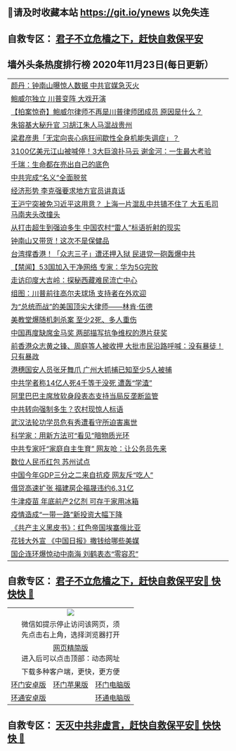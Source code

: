 ## 📩请及时收藏本站 https://git.io/ynews 以免失连</a>
## 自救专区： [君子不立危樯之下，赶快自救保平安 ](https://github.com/pwgy/td/blob/master/README.md)

## 墙外头条热度排行榜 2020年11月23日(每日更新）

 <table>
<tr><td colspan="2" align="left"><a href="https://ydbtdds.azureedge.net/?name=c1248522&key=efeneplticthcads&from=gy2">颜丹：钟南山曝惊人数据 中共官媒急灭火</a></td></tr>
<tr><td colspan="2" align="left"><a href="https://ydbtdds.azureedge.net/?name=c1248610&key=efeneplticthcads&from=gy2">鲍威尔独立 川普变阵 大戏开演</a></td></tr>
<tr><td colspan="2" align="left"><a href="https://ydbtdds.azureedge.net/?name=c1248538&key=efeneplticthcads&from=gy2">【拍案惊奇】鲍威尔律师不再是川普律师团成员 原因是什么？</a></td></tr>
<tr><td colspan="2" align="left"><a href="https://ydbtdds.azureedge.net/?name=c1248611&key=efeneplticthcads&from=gy2">朱镕基大秘升官 习胡江朱人马混战贵州</a></td></tr>
<tr><td colspan="2" align="left"><a href="https://ydbtdds.azureedge.net/?name=c1248599&key=efeneplticthcads&from=gy2">梁君彦患「无定向丧心病狂间歇性全身机能失调症」？</a></td></tr>
<tr><td colspan="2" align="left"><a href="https://ydbtdds.azureedge.net/?name=c1248546&key=efeneplticthcads&from=gy2">3100亿美元江山被喊停！3大巨浪扑马云 谢金河：一生最大考验</a></td></tr>
<tr><td colspan="2" align="left"><a href="https://ydbtdds.azureedge.net/?name=c1248604&key=efeneplticthcads&from=gy2">千瑞：生命都在亮出自己的底色</a></td></tr>
<tr><td colspan="2" align="left"><a href="https://ydbtdds.azureedge.net/?name=c1248613&key=efeneplticthcads&from=gy2">中共完成“名义”全面脱贫</a></td></tr>
<tr><td colspan="2" align="left"><a href="https://ydbtdds.azureedge.net/?name=c1248609&key=efeneplticthcads&from=gy2">经济形势 李克强要求地方官员讲真话</a></td></tr>
<tr><td colspan="2" align="left"><a href="https://ydbtdds.azureedge.net/?name=c1248540&key=efeneplticthcads&from=gy2">王沪宁突被免习近平这用意？ 上海一片混乱中共镇不住了 大五毛司马南夹头改撞头</a></td></tr>
<tr><td colspan="2" align="left"><a href="https://ydbtdds.azureedge.net/?name=c1248572&key=efeneplticthcads&from=gy2">从打击超生到强迫多生 中国农村“雷人”标语折射的现实</a></td></tr>
<tr><td colspan="2" align="left"><a href="https://ydbtdds.azureedge.net/?name=c1248603&key=efeneplticthcads&from=gy2">钟南山又带货！这次不是保健品</a></td></tr>
<tr><td colspan="2" align="left"><a href="https://ydbtdds.azureedge.net/?name=c1248548&key=efeneplticthcads&from=gy2">台湾撑香港！「众志三子」遭还押入狱 民进党一砲轰爆中共</a></td></tr>
<tr><td colspan="2" align="left"><a href="https://ydbtdds.azureedge.net/?name=c1248576&key=efeneplticthcads&from=gy2">【禁闻】53国加入干净网络 专家：华为5G完败</a></td></tr>
<tr><td colspan="2" align="left"><a href="https://ydbtdds.azureedge.net/?name=c1248595&key=efeneplticthcads&from=gy2">走访印度大吉岭：探秘西藏难民流亡中心</a></td></tr>
<tr><td colspan="2" align="left"><a href="https://ydbtdds.azureedge.net/?name=c1248525&key=efeneplticthcads&from=gy2">组图：川普前往高尔夫球场 支持者在外欢迎</a></td></tr>
<tr><td colspan="2" align="left"><a href="https://ydbtdds.azureedge.net/?name=c1248545&key=efeneplticthcads&from=gy2">为“总统而战”的美国顶尖大律师——林肯‧伍德</a></td></tr>
<tr><td colspan="2" align="left"><a href="https://ydbtdds.azureedge.net/?name=c1248596&key=efeneplticthcads&from=gy2">美教堂爆随机刺杀案 至少2死、多人重伤</a></td></tr>
<tr><td colspan="2" align="left"><a href="https://ydbtdds.azureedge.net/?name=c1248612&key=efeneplticthcads&from=gy2">中国再度缺席金马奖 两部描写抗争维权的港片获奖</a></td></tr>
<tr><td colspan="2" align="left"><a href="https://ydbtdds.azureedge.net/?name=c1248549&key=efeneplticthcads&from=gy2">前香港众志黄之锋、周庭等人被收押 大批市民沿路呼喊：没有暴徒！只有暴政</a></td></tr>
<tr><td colspan="2" align="left"><a href="https://ydbtdds.azureedge.net/?name=c1248558&key=efeneplticthcads&from=gy2">港穗国安人员张牙舞爪 广州大抓捕已知至少5人被捕</a></td></tr>
<tr><td colspan="2" align="left"><a href="https://ydbtdds.azureedge.net/?name=c1248570&key=efeneplticthcads&from=gy2">中共学者称14亿人死4千等于没死 遭轰“学渣”</a></td></tr>
<tr><td colspan="2" align="left"><a href="https://ydbtdds.azureedge.net/?name=c1248593&key=efeneplticthcads&from=gy2">阿里巴巴主席放软身段表态支持当局反垄断监管</a></td></tr>
<tr><td colspan="2" align="left"><a href="https://ydbtdds.azureedge.net/?name=c1248543&key=efeneplticthcads&from=gy2">中共转向强制多生？农村现惊人标语</a></td></tr>
<tr><td colspan="2" align="left"><a href="https://ydbtdds.azureedge.net/?name=c1248513&key=efeneplticthcads&from=gy2">武汉法轮功学员危有秀遭看守所迫害离世</a></td></tr>
<tr><td colspan="2" align="left"><a href="https://ydbtdds.azureedge.net/?name=c1248592&key=efeneplticthcads&from=gy2">科学家：用新方法可“看见”暗物质光环</a></td></tr>
<tr><td colspan="2" align="left"><a href="https://ydbtdds.azureedge.net/?name=c1248569&key=efeneplticthcads&from=gy2">中共专家吁“家庭自主生育” 网友呛：让公务员先来</a></td></tr>
<tr><td colspan="2" align="left"><a href="https://ydbtdds.azureedge.net/?name=c1248567&key=efeneplticthcads&from=gy2">数位人民币红包 苏州试点</a></td></tr>
<tr><td colspan="2" align="left"><a href="https://ydbtdds.azureedge.net/?name=c1248553&key=efeneplticthcads&from=gy2">中国今年GDP三分之二来自抗疫 网友斥“吃人”</a></td></tr>
<tr><td colspan="2" align="left"><a href="https://ydbtdds.azureedge.net/?name=c1248614&key=efeneplticthcads&from=gy2">借贷高速扩张 福建房企福晟违约6.31亿</a></td></tr>
<tr><td colspan="2" align="left"><a href="https://ydbtdds.azureedge.net/?name=c1248597&key=efeneplticthcads&from=gy2">牛津疫苗 年底前产2亿剂 可存于家用冰箱</a></td></tr>
<tr><td colspan="2" align="left"><a href="https://ydbtdds.azureedge.net/?name=c1248550&key=efeneplticthcads&from=gy2">疫情造成“一带一路”新投资大幅下降</a></td></tr>
<tr><td colspan="2" align="left"><a href="https://ydbtdds.azureedge.net/?name=c1248532&key=efeneplticthcads&from=gy2">《共产主义黑皮书》：红色帝国埃塞俄比亚</a></td></tr>
<tr><td colspan="2" align="left"><a href="https://ydbtdds.azureedge.net/?name=c1248519&key=efeneplticthcads&from=gy2">花钱大外宣 《中国日报》撒钱给哪些美媒</a></td></tr>
<tr><td colspan="2" align="left"><a href="https://ydbtdds.azureedge.net/?name=c1248580&key=efeneplticthcads&from=gy2">国企连环爆惊动中南海 刘鹤表态“零容忍”</a></td></tr>

</table>

 ## 自救专区： [君子不立危樯之下，赶快自救保平安🍎 快快快 📩](https://github.com/pwgy/td/blob/master/README.md)
 
<table>
  <tr>
    <td colspan="3" align="center"><img src="https://cdn.jsdelivr.net/gh/opipe/up/oGate65.jpg"/></td>
  </tr>
  <tr>
    <td colspan="3" align="center">微信如提示停止访问该网页，须<br/>先点击右上角，选择浏览器打开</td>
  <tr>
  <tr>
    <td colspan="3" align="center"><a href="https://gitcdn.xyz/cdn/otiny/up/master/show005.htm">网页精简版</a><br/>进入后可以点击顶部：动态网址</td>
  </tr>
  <tr>
    <td colspan="3" align="center">下载多种客户端，更快，更方便</td>
  <tr>
  <tr>
    <td align="center"><a href="https://cdn.jsdelivr.net/gh/opipe/up/oGatea.apk">环门安卓版</a></td>
    <td align="center"><a href="https://x.co/odisk">环门苹果版</a></td>
    <td align="center"><a href="https://cdn.jsdelivr.net/gh/opipe/up/oGate.zip">环门电脑版</a></td>
  </tr>
  <tr>
    <td align="center"><a href="https://cdn.jsdelivr.net/gh/opipe/up/oPipe.apk">环通安卓版</a></td>
    <td align="center"></td>
    <td align="center"><a href="https://raw.githubusercontent.com/opipe/up/master/oPipe.zip">环通电脑版</a></td>
  </tr>
  
</table>


 ## 自救专区： [天灭中共非虚言，赶快自救保平安🍎 快快快 📩](https://github.com/pwgy/td/blob/master/README.md)
